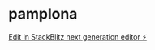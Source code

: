 # pamplona

[Edit in StackBlitz next generation editor ⚡️](https://stackblitz.com/~/github.com/geraugu/pamplona)